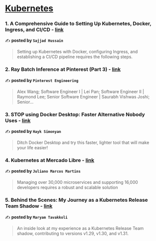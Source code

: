 
<h1><a href=https://medium.com/tag/kubernetes/recommended target="_blank" rel="noopener noreferrer">Kubernetes</a></h1>
<h3>1. A Comprehensive Guide to Setting Up Kubernetes, Docker, Ingress, and CI/CD - <a href="https://medium.com/cloud-believers/a-comprehensive-guide-to-setting-up-kubernetes-docker-ingress-and-ci-cd-883b7e4c4e33" target="_blank" rel="noopener noreferrer">link</a></h3>

✍️ **posted by `Sajjad Hussain`**

<blockquote>Setting up Kubernetes with Docker, configuring Ingress, and establishing a CI/CD pipeline requires the following steps.</blockquote>

<h3>2. Ray Batch Inference at Pinterest (Part 3) - <a href="https://medium.com/pinterest-engineering/ray-batch-inference-at-pinterest-part-3-4faeb652e385" target="_blank" rel="noopener noreferrer">link</a></h3>

✍️ **posted by `Pinterest Engineering`**

<blockquote>Alex Wang; Software Engineer I | Lei Pan; Software Engineer II | Raymond Lee; Senior Software Engineer | Saurabh Vishwas Joshi; Senior…</blockquote>

<h3>3. STOP using Docker Desktop: Faster Alternative Nobody Uses - <a href="https://medium.com/gitconnected/stop-using-docker-desktop-faster-alternative-nobody-uses-d36a64af09a6" target="_blank" rel="noopener noreferrer">link</a></h3>

✍️ **posted by `Hayk Simonyan`**

<blockquote>Ditch Docker Desktop and try this faster, lighter tool that will make your life easier!</blockquote>

<h3>4. Kubernetes at Mercado Libre - <a href="https://medium.com/mercadolibre-tech/kubernetes-at-mercado-libre-ec331bea1866" target="_blank" rel="noopener noreferrer">link</a></h3>

✍️ **posted by `Juliano Marcos Martins`**

<blockquote>Managing over 30,000 microservices and supporting 16,000 developers requires a robust and scalable solution</blockquote>

<h3>5. Behind the Scenes: My Journey as a Kubernetes Release Team Shadow - <a href="https://medium.com/code-like-a-girl/behind-the-scenes-my-journey-as-a-kubernetes-release-team-shadow-630be70effb0" target="_blank" rel="noopener noreferrer">link</a></h3>

✍️ **posted by `Maryam Tavakkoli`**

<blockquote>An inside look at my experience as a Kubernetes Release Team shadow, contributing to versions v1.29, v1.30, and v1.31.</blockquote>

